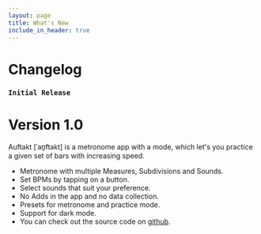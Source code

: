 ```yaml
---
layout: page
title: What's New
include_in_header: true
---
```


# Changelog

### `Initial Release`
# **Version 1.0**

Auftakt [ˈaʊ̯ftakt] is a metronome app with a mode, which let's you practice a given set of bars with increasing speed.

- Metronome with multiple Measures, Subdivisions and Sounds.
- Set BPMs by tapping on a button.
- Select sounds that suit your preference.
- No Adds in the app and no data collection.
- Presets for metronome and practice mode.
- Support for dark mode.
- You can check out the source code on [github](https://github.com/thestoneage/Auftakt).

<!-- # **Version 1.1**

Localization in German and Frensh

# **Version 1.2**

Spanish localization. -->

